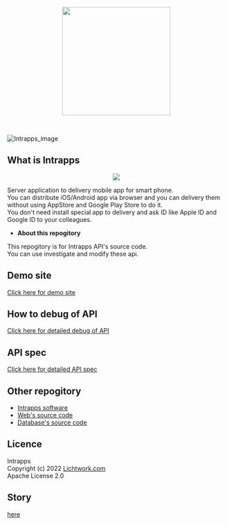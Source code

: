 <p align="center">
<img width="250" src="https://www.intrapps.com/assets/img/intrapps_logo.png">
</p>
<br>

![Intrapps_image](https://www.intrapps.com/assets/img/top.png)

## What is Intrapps

<p align="center">
<img src="https://www.intrapps.com/assets/img/overview.png">
</p>

Server application to delivery mobile app for smart phone.<br>
You can distribute iOS/Android app via browser and you can delivery them without using AppStore and Google Play Store to do it.<br>
You don't need install special app to delivery and ask ID like Apple ID and Google ID to your colleagues.<br>

- **About this repogitory**

This repogitory is for Intrapps API's source code.<br>
You can use investigate and modify these api.

## Demo site

[Click here for demo site](https://intrapps-demo.lichtwork.com)

## How to debug of API

[Click here for detailed debug of API](https://www.intrapps.com/spec/how-to-debug.html#api)

## API spec

[Click here for detailed API spec](https://www.intrapps.com/spec/intrapps_api.html)

## Other repogitory

- [Intrapps software](https://github.com/lwngt/intrapps)
- [Web's source code](https://github.com/lwngt/intrapps_web)
- [Database's source code](https://github.com/lwngt/intrapps_db)

## Licence

Intrapps<br>
Copyright (c) 2022 [Lichtwork.com](https://www.lichtwork.com)<br>
Apache License 2.0

## Story

[here](https://www.intrapps.com/story.html)

